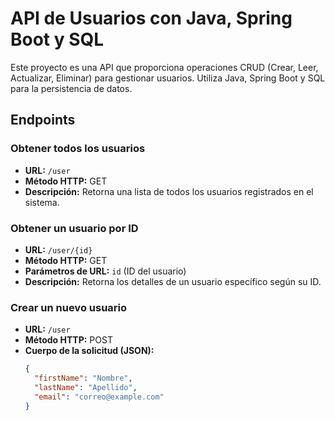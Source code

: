 # API de Usuarios con Java, Spring Boot y SQL

Este proyecto es una API que proporciona operaciones CRUD (Crear, Leer, Actualizar, Eliminar) para gestionar usuarios. Utiliza Java, Spring Boot y SQL para la persistencia de datos.

## Endpoints

### Obtener todos los usuarios

- **URL:** `/user`
- **Método HTTP:** GET
- **Descripción:** Retorna una lista de todos los usuarios registrados en el sistema.

### Obtener un usuario por ID

- **URL:** `/user/{id}`
- **Método HTTP:** GET
- **Parámetros de URL:** `id` (ID del usuario)
- **Descripción:** Retorna los detalles de un usuario específico según su ID.

### Crear un nuevo usuario

- **URL:** `/user`
- **Método HTTP:** POST
- **Cuerpo de la solicitud (JSON):**
  ```json
  {
    "firstName": "Nombre",
    "lastName": "Apellido",
    "email": "correo@example.com"
  }
